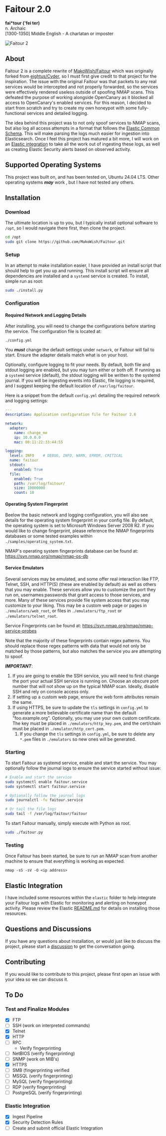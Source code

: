 # Faitour 2.0

**fai*tour ('fei ter)**  
n. Archaic  
[1300-1350] Middle English - A charlatan or imposter

![Faitour 2](logo_wide.png)

## About

Faitour 2 is a complete rewrite of [MakoWish/Faitour](https://github.com/MakoWish/Faitour) which was originally forked from [eightus/Cyder](https://github.com/eightus/Cyder), so I must first give credit to that project for the inspiration. The issue with the original Faitour was that packets to any real services would be intercepted and not properly forwarded, so the services were effectively rendered useless outside of spoofing NMAP scans. This defeated the purpose of working alongside OpenCanary as it blocked all access to OpenCanary's enabled services. For this reason, I decided to start from scratch and try to create my own honeypot with some fully-functional services and detailed logging. 

The idea behind this project was to not only spoof services to NMAP scans, but also log all access attempts in a format that follows the [Elastic Common Schema](https://www.elastic.co/guide/en/ecs/current/ecs-field-reference.html). This will make parsing the logs much easier for ingestion into Elasticsearch. Once I feel this project has matured a bit more, I will work on an [Elastic integration](https://www.elastic.co/integrations/data-integrations) to take all the work out of ingesting these logs, as well as creating Elastic Security alerts based on observed activity.

## Supported Operating Systems

This project was built on, and has been tested on, Ubuntu 24.04 LTS. Other operating systems **_may_** work , but I have not tested any others.

## Installation

### Download

The ultimate location is up to you, but I typically install optional software to `/opt`, so I would navigate there first, then clone the project.

```bash
cd /opt
sudo git clone https://github.com/MakoWish/Faitour.git
```

### Setup

In an attempt to make installation easier, I have provided an install script that should help to get you up and running. This install script will ensure all dependencies are installed and a `systemd` service is created. To install, simple run as root:

```bash
sudo ./install.py
```

### Configuration

#### Required Network and Logging Details

After installing, you will need to change the configurations before starting the service. The configuration file is located at:

`./config.yml`

You **_must_** change the default settings under `network`, or Faitour will fail to start. Ensure the adapter details match what is on your host.

Optionally, configure logging to fit your needs. By default, both file and stdout logging are enabled, but you may turn either or both off. If running as a `systemd` service (default), the stdout logging will be written to the systemd journal. If you will be ingesting events into Elastic, file logging is required, and I suggest keeping the default location of `/var/log/faitour`. 

Here is a snippet from the default `config.yml` detailing the required network and logging settings:

```yaml
---
description: Application configuration file for Faitour 2.0

network:
  adapter:
    name: change_me
    ip: 10.0.0.0
    mac: 00:11:22:33:44:55

logging:
  level: INFO    # DEBUG, INFO, WARN, ERROR, CRITICAL
  name: faitour
  stdout:
    enabled: True
  file:
    enabled: True
    path: /var/log/faitour/
    size: 10000000
    count: 10
```

#### Operating System Fingerprint

Beelow the basic network and logging configuration, you will also see details for the operating system fingerprint in your config file. By default, the operating system is set to Microsoft Windows Server 2008 R2. If you would like to change fingerprint, please reference the NMAP fingerprints databases or some tested examples within `./samples/operating_system.txt`.

NMAP's operating system fingerprints database can be found at: https://svn.nmap.org/nmap/nmap-os-db

#### Service Emulators

Several services may be emulated, and some offer real interaction like FTP, Telnet, SSH, and HTTP(S) (these are enabled by default) as well as others that you may enable. These services allow you to customize the port they run on, usernames:passwords that grant access to those services, and more. Many of these services provide file system access that you may customize to your liking. This may be a custom web page or pages in `./emulators/web_root`, or files in `./emulators/ftp_root` or `./emulators/telnet_root`.

Service Fingerprints can be found at: https://svn.nmap.org/nmap/nmap-service-probes

Note that the majority of these fingerprints contain regex patterns. You should replace those regex patterns with data that would not only be matched by those patterns, but also matches the service you are attempting to spoof.

**_IMPORTANT_**: 

1. If you are going to enable the SSH service, you will need to first change the port your actual SSH service is running on. Choose an obscure port number that will not show up on the typical NMAP scan. Ideally, disable SSH and rely on console access only.
2. If setting up a custom web page, ensure the web form attributes remain the same.
3. If using HTTPS, be sure to update the `tls` settings in `config.yml` to generate a more believable certificate name than the default "foo.example.org". Optionally, you may use your own custom certificate. The key must be placed in `./emulators/http_key.pem`, and the cert/chain must be placed in `./emulator/http_cert.pem`.
    1. If you change the `tls` settings in `config.yml`, be sure to delete any `*.pem` files in `./emulators` so new ones will be generated.

### Starting

To start Faitour as systemd service, enable and start the service. You may optionally follow the journal logs to ensure the service started without issue:

```bash
# Enable and start the service
sudo systemctl enable faitour.service
sudo systemctl start faitour.service

# Optionally follow the journal logs
sudo journalctl -fu faitour.service

# Or tail the file logs
sudo tail -f /var/log/faitour/faitour
```

To start Faitour manually, simply execute with Python as root.

```bash
sudo ./faitour.py
```

### Testing

Once Faitour has been started, be sure to run an NMAP scan from another machine to ensure that everything is working as expected. 

`nmap -sS -sV -O <ip address>`

## Elastic Integration

I have included some resources within the `elastic` folder to help integrate your Faitour logs with Elastic for monitoring and alerting on honeypot activity. Please review the Elastic [README.md](./elastic/README.md) for details on installing those resources.

## Questions and Discussions

If you have any questions about installation, or would just like to discuss the project, please start a [discussion](../../discussions) to get the conversation going.

## Contributing

If you would like to contribute to this project, please first open an issue with your idea so we can discuss it.

## To Do

### Test and Finalize Modules

- [X] FTP
- [ ] SSH (work on interpreted commands)
- [X] Telnet
- [X] HTTP
- [ ] RPC
    - Verify fingerprinting
- [ ] NetBIOS (verify fingerprinting)
- [ ] SNMP (work on MIB's)
- [X] HTTPS
- [ ] SMB (fingerprinting verified
- [ ] MSSQL (verify fingerprinting)
- [ ] MySQL (verify fingerprinting)
- [ ] RDP (verify fingerprinting)
- [ ] PostgreSQL (verify fingerprinting)

### Elastic Integration

- [X] Ingest Pipeline
- [X] Security Detection Rules
- [ ] Create and submit official Elastic Integration
